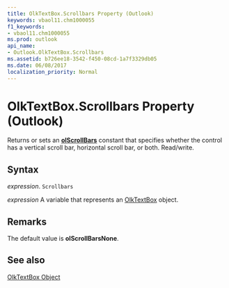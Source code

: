 ```yaml
---
title: OlkTextBox.Scrollbars Property (Outlook)
keywords: vbaol11.chm1000055
f1_keywords:
- vbaol11.chm1000055
ms.prod: outlook
api_name:
- Outlook.OlkTextBox.Scrollbars
ms.assetid: b726ee18-3542-f450-08cd-1a7f3329db05
ms.date: 06/08/2017
localization_priority: Normal
---
```



# OlkTextBox.Scrollbars Property (Outlook)

Returns or sets an  **[olScrollBars](Outlook.OlScrollBars.md)** constant that specifies whether the control has a vertical scroll bar, horizontal scroll bar, or both. Read/write.


## Syntax

_expression_. `Scrollbars`

_expression_ A variable that represents an [OlkTextBox](./Outlook.OlkTextBox.md) object.


## Remarks

The default value is  **olScrollBarsNone**.


## See also


[OlkTextBox Object](Outlook.OlkTextBox.md)

